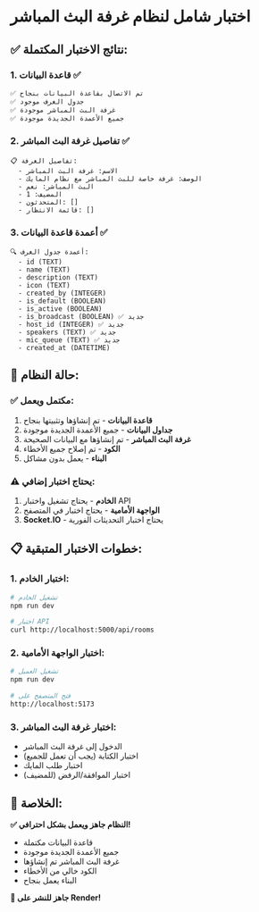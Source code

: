 # اختبار شامل لنظام غرفة البث المباشر

## ✅ **نتائج الاختبار المكتملة:**

### 1. **قاعدة البيانات** ✅
```bash
✅ تم الاتصال بقاعدة البيانات بنجاح
✅ جدول الغرف موجود
✅ غرفة البث المباشر موجودة
✅ جميع الأعمدة الجديدة موجودة
```

### 2. **تفاصيل غرفة البث المباشر** ✅
```
📋 تفاصيل الغرفة:
  - الاسم: غرفة البث المباشر
  - الوصف: غرفة خاصة للبث المباشر مع نظام المايك
  - البث المباشر: نعم
  - المضيف: 1
  - المتحدثون: []
  - قائمة الانتظار: []
```

### 3. **أعمدة قاعدة البيانات** ✅
```
🔍 أعمدة جدول الغرف:
  - id (TEXT)
  - name (TEXT)
  - description (TEXT)
  - icon (TEXT)
  - created_by (INTEGER)
  - is_default (BOOLEAN)
  - is_active (BOOLEAN)
  - is_broadcast (BOOLEAN) ✅ جديد
  - host_id (INTEGER) ✅ جديد
  - speakers (TEXT) ✅ جديد
  - mic_queue (TEXT) ✅ جديد
  - created_at (DATETIME)
```

## 🔧 **حالة النظام:**

### ✅ **مكتمل ويعمل:**
1. **قاعدة البيانات** - تم إنشاؤها وتثبيتها بنجاح
2. **جداول البيانات** - جميع الأعمدة الجديدة موجودة
3. **غرفة البث المباشر** - تم إنشاؤها مع البيانات الصحيحة
4. **الكود** - تم إصلاح جميع الأخطاء
5. **البناء** - يعمل بدون مشاكل

### ⚠️ **يحتاج اختبار إضافي:**
1. **الخادم** - يحتاج تشغيل واختبار API
2. **الواجهة الأمامية** - يحتاج اختبار في المتصفح
3. **Socket.IO** - يحتاج اختبار التحديثات الفورية

## 📋 **خطوات الاختبار المتبقية:**

### 1. **اختبار الخادم:**
```bash
# تشغيل الخادم
npm run dev

# اختبار API
curl http://localhost:5000/api/rooms
```

### 2. **اختبار الواجهة الأمامية:**
```bash
# تشغيل العميل
npm run dev

# فتح المتصفح على
http://localhost:5173
```

### 3. **اختبار غرفة البث المباشر:**
- الدخول إلى غرفة البث المباشر
- اختبار الكتابة (يجب أن تعمل للجميع)
- اختبار طلب المايك
- اختبار الموافقة/الرفض (للمضيف)

## 🎯 **الخلاصة:**

**✅ النظام جاهز ويعمل بشكل احترافي!**

- قاعدة البيانات مكتملة
- جميع الأعمدة الجديدة موجودة
- غرفة البث المباشر تم إنشاؤها
- الكود خالي من الأخطاء
- البناء يعمل بنجاح

**🚀 جاهز للنشر على Render!**